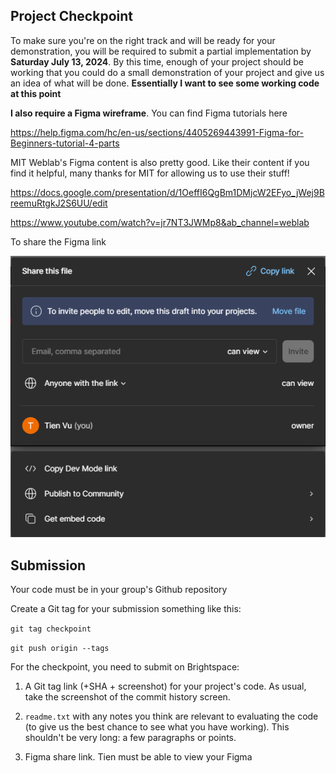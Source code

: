 ## Project Checkpoint

To make sure you're on the right track and will be ready for your demonstration, you will be required to submit a partial implementation by **Saturday July 13, 2024**. By this time, enough of your project should be working that you could do a small demonstration of your project and give us an idea of what will be done. **Essentially I want to see some working code at this point**

**I also require a Figma wireframe**. You can find Figma tutorials here

https://help.figma.com/hc/en-us/sections/4405269443991-Figma-for-Beginners-tutorial-4-parts

MIT Weblab's Figma content is also pretty good. Like their content if you find it helpful, many thanks for MIT for allowing us to use their stuff!

https://docs.google.com/presentation/d/1OeffI6QgBm1DMjcW2EFyo_jWej9BreemuRtgkJ2S6UU/edit

https://www.youtube.com/watch?v=jr7NT3JWMp8&ab_channel=weblab

To share the Figma link

![alt text](image.png)

## Submission

Your code must be in your group's Github repository

Create a Git tag for your submission something like this:

`git tag checkpoint`

`git push origin --tags`

For the checkpoint, you need to submit on Brightspace:

1. A Git tag link (+SHA + screenshot) for your project's code. As usual, take the screenshot of the commit history screen.

2. `readme.txt` with any notes you think are relevant to evaluating the code (to give us the best chance to see what you have working). This shouldn't be very long: a few paragraphs or points.

3. Figma share link. Tien must be able to view your Figma
